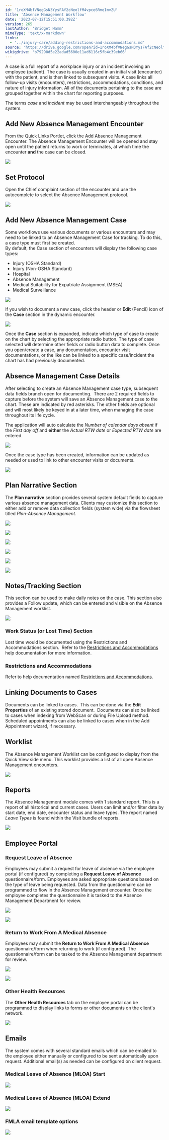 ```yaml
---
id: '1roXM4bfVNegGsN3YysFAf2cNeolfM4vpce6RmeImvZU'
title: 'Absence Management Workflow'
date: '2023-07-12T15:51:00.392Z'
version: 265
lastAuthor: 'Bridget Hamm'
mimeType: 'text/x-markdown'
links:
  - '../injury-care/adding-restrictions-and-accommodations.md'
source: 'https://drive.google.com/open?id=1roXM4bfVNegGsN3YysFAf2cNeolfM4vpce6RmeImvZU'
wikigdrive: 'b79298d5e22adad5600e11ad6116c5fb4c39eb66'
---
```

A case is a full report of a workplace injury or an incident involving an employee (patient). The case is usually created in an initial visit (encounter) with the patient, and is then linked to subsequent visits. A case links all follow-up visits (encounters), restrictions, accommodations, conditions, and nature of injury information.  All of the documents pertaining to the case are grouped together within the chart for reporting purposes.

The terms *case* and *incident* may be used interchangeably throughout the system.


## Add New Absence Management Encounter

From the Quick Links Portlet, click the Add Absence Management Encounter. The Absence Management Encounter will be opened and stay open until the patient returns to work or terminates, at which time the encounter **and** the case can be closed.


![](../absence-management-workflow.assets/1c1a1ae32dc9ca22da68c7734175cb76.png)



## Set Protocol


Open the Chief complaint section of the encounter and use the autocomplete to select the Absence Management protocol.


![](../absence-management-workflow.assets/a44494a9528f6f5b592eff1fe5e60caa.png)



## **Add New Absence Management Case**

Some workflows use various documents or various encounters and may need to be linked to an Absence Management Case for tracking. To do this, a case type must first be created.  
By default, the Case section of encounters will display the following case types:
* Injury (OSHA Standard) 
* Injury (Non-OSHA Standard) 
* Hospital
* Absence Management 
* Medical Suitability for Expatriate Assignment (MSEA)
* Medical Surveillance


![](../absence-management-workflow.assets/895ee8d7d82d2149015041165ef84d4f.png)


If you wish to document a new case, click the header or **Edit** (Pencil) icon of the **Case** section in the dynamic encounter.


![](../absence-management-workflow.assets/b634f8f1f09f299c7719210dd5a6b587.png)


Once the **Case** section is expanded, indicate which type of case to create on the chart by selecting the appropriate radio button. The type of case selected will determine other fields or radio button data to complete. Once you open/create a case, any documentation, encounter visit documentations, or the like can be linked to a specific case/incident the chart has had previously documented.

## **Absence Management Case Details**

After selecting to create an Absence Management case type, subsequent data fields branch open for documenting.  There are 2 required fields to capture before the system will save an Absence Management case to the chart. These are indicated by red asterisks. The other fields are optional and will most likely be keyed in at a later time, when managing the case throughout its life cycle.

The application will auto calculate the *Number of calendar days absent* if the *First day off* and **either** the *Actual RTW date* or *Expected RTW date* are entered.

![](../absence-management-workflow.assets/db4521d99edb4154d82ad96c384c9146.png)

Once the case type has been created, information can be updated as needed or used to link to other encounter visits or documents.

![](../absence-management-workflow.assets/b9d9d66a06c7302ff997cd95f6392799.png)


## Plan Narrative Section

The **Plan narrative** section provides several system default fields to capture various absence management data. Clients may customize this section to either add or remove data collection fields (system wide) via the flowsheet titled *Plan-Absence Management.*

![](../absence-management-workflow.assets/533c6a81dd8c5a335624305bbd45edcb.png)


![](../absence-management-workflow.assets/2b9455f60094a3b389f5f9bfb3f6ddad.png)


![](../absence-management-workflow.assets/3c173b38571ebf7f7bd2a7f9b0c6a2b7.png)


![](../absence-management-workflow.assets/cc7ed1609f3b7acc1e126fd145f4c023.png)


![](../absence-management-workflow.assets/6fd6d6f091f2892b29f2782c607d3156.png)


![](../absence-management-workflow.assets/400c785de5662e73d350c28323438727.png)


## Notes/Tracking Section

This section can be used to make daily notes on the case. This section also provides a Follow update, which can be entered and visible on the Absence Management worklist.

![](../absence-management-workflow.assets/278c330559099f9aa886b6e89a880fc6.png)


### **Work Status (or Lost Time) Section**

Lost time would be documented using the Restrictions and Accommodations section.  Refer to the [Restrictions and Accommodations](../injury-care/adding-restrictions-and-accommodations.md) help documentation for more information.

### **Restrictions and Accommodations**

Refer to help documentation named [Restrictions and Accommodations](../injury-care/adding-restrictions-and-accommodations.md).

## **Linking Documents to Cases**

Documents can be linked to cases.  This can be done via the **Edit Properties** of an existing stored document.  Documents can also be linked to cases when indexing from WebScan or during File Upload method. Scheduled appointments can also be linked to cases when in the Add Appointment wizard, if necessary.


## Worklist

The Absence Management Worklist can be configured to display from the Quick View side menu. This worklist provides a list of all open Absence Management encounters. 

![](../absence-management-workflow.assets/cf09d4f16532c082af53c85be42df88d.png)



## Reports

The Absence Management module comes with 1 standard report. This is a report of all historical and current cases. Users can limit and/or filter data by start date, end date, encounter status and leave types.  The report named *Leave Types* is found within the Visit bundle of reports.


![](../absence-management-workflow.assets/0c3fc93d16c33a2262e9380b1b6800f4.png)



## Employee Portal


### Request Leave of Absence


Employees may submit a request for leave of absence via the employee portal (if configured) by completing a **Request Leave of Absence** questionnaire/form. Employees are asked appropriate questions based on the type of leave being requested. Data from the questionnaire can be programmed to flow in the Absence Management encounter. Once the employee completes the questionnaire it is tasked to the Absence Management Department for review.


![](../absence-management-workflow.assets/4d1ee874bfa619ba729b9f7145a6e4b2.png)



![](../absence-management-workflow.assets/a7ec7f4180211a54c858e584a86781d9.png)



### Return to Work From A Medical Absence

Employees may submit the **Return to Work From A Medical Absence** questionnaire/form when returning to work (if configured). The questionnaire/form can be tasked to the Absence Management department for review.

![](../absence-management-workflow.assets/08ff4b595c2a3cc2866a3e9436aa6bd2.png)


![](../absence-management-workflow.assets/a07fab686740eecd74037cee97c3f0bc.png)



### Other Health Resources


The **Other Health Resources** tab on the employee portal can be programmed to display links to forms or other documents on the client's network.


![](../absence-management-workflow.assets/10e9d9c86b6140b007a2519e6b52b28c.png)



## Emails


The system comes with several standard emails which can be emailed to the employee either manually or configured to be sent automatically upon request. Additional email(s) as needed can be configured on client request.


### Medical Leave of Absence (MLOA) Start


![](../absence-management-workflow.assets/82f8e1ccae6f5309bac131b03dae1cce.png)



### Medical Leave of Absence (MLOA) Extend


![](../absence-management-workflow.assets/4f9a095c2740da2f728fb1c25f143aa3.png)



### FMLA email template options


![](../absence-management-workflow.assets/dcf31d76f84df21f5c20e88e60e0edb7.png)


